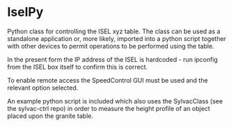 # IselPy

Python class for controlling the ISEL xyz table. The class can be used as a standalone application or, more likely, imported into a python script together with other devices to permit operations to be performed using the table.

In the present form the IP address of the ISEL is hardcoded - run ipconfig from the ISEL box itself to confirm this is correct.

To enable remote access the SpeedControl GUI must be used and the relevant option selected.

An example python script is included which also uses the SylvacClass (see the sylvac-ctrl repo) in order to measure the height profile of an object placed upon the granite table.
